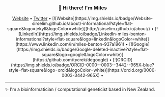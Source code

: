 <h3 align="center">👋 Hi there! I'm Miles</h3>
<p align="center">
  <a href="http://sirselim.github.io/about/">Website</a> •
  <a href="https://twitter.com/miles_benton">Twitter</a> •
  [![Website](https://img.shields.io/badge/Website-sirselim.github.io/about/-informational?style=flat-square&logo=jekyll&logoColor=white)](http://sirselim.github.io/about/) •
  [![LinkedIn](https://img.shields.io/badge/LinkedIn-miles-benton-informational?style=flat-square&logo=linkedin&logoColor=white)](https://www.linkedin.com/in/miles-benton-937a1961) •
  [![Google](https://img.shields.io/badge/Google-deleted-inactive?style=flat-square&logo=google&logoColor=white)](https://github.com/tycrek/degoogle) •
  [![ORCID](https://img.shields.io/badge/ORCID-0000--0003--3442--965X-blue?style=flat-square&logo=orcid&logoColor=white)](https://orcid.org/0000-0003-3442-965X) •
</p>

---
✨ I'm a bioinformatician / computational geneticist based in New Zealand.

<!--
**sirselim/sirselim** is a ✨ _special_ ✨ repository because its `README.md` (this file) appears on your GitHub profile.

Here are some ideas to get you started:

- 🔭 I’m currently working on ...
- 🌱 I’m currently learning ...
- 👯 I’m looking to collaborate on ...
- 🤔 I’m looking for help with ...
- 💬 Ask me about ...
- 📫 How to reach me: ...
- 😄 Pronouns: ...
- ⚡ Fun fact: ...
-->
